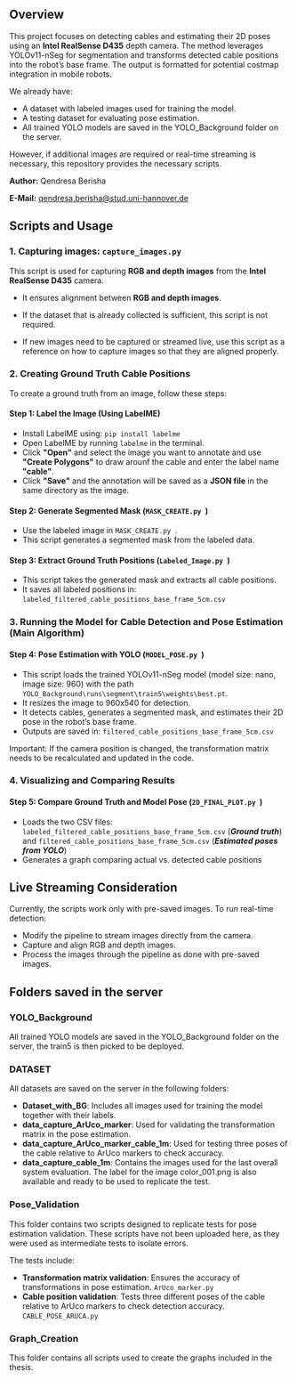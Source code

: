 ## Overview
This project focuses on detecting cables and estimating their 2D poses using an **Intel RealSense D435** depth camera. The method leverages YOLOv11-nSeg for segmentation and transforms detected cable positions into the robot’s base frame. The output is formatted for potential costmap integration in mobile robots.

We already have:

 - A dataset with labeled images used for training the model.
 - A testing dataset for evaluating pose estimation.
 - All trained YOLO models are saved in the YOLO_Background folder on the server.

However, if additional images are required or real-time streaming is necessary, this repository provides the necessary scripts.

**Author:** Qendresa Berisha

**E-Mail:** qendresa.berisha@stud.uni-hannover.de

## Scripts and Usage
### 1. Capturing images: ```capture_images.py ```
This script is used for capturing **RGB and depth images** from the **Intel RealSense D435** camera.

 - It ensures alignment between **RGB and depth images**.

 - If the dataset that is already collected is sufficient, this script is not required.

 - If new images need to be captured or streamed live, use this script as a reference on how to capture images so that they are aligned properly.


### 2. Creating Ground Truth Cable Positions
To create a ground truth from an image, follow these steps:

#### Step 1: Label the Image (Using LabelME) 
 - Install LabelME using:  ```pip install labelme ```
 - Open LabelME by running ```labelme``` in the terminal.
 - Click **"Open"** and select the image you want to annotate and use **"Create Polygons"** to draw arounf the cable and enter the label name **"cable"**.
 - Click **"Save"** and the annotation will be saved as a **JSON file** in the same directory as the image.

#### Step 2: Generate Segmented Mask (```MASK_CREATE.py ```)
  - Use the labeled image in ```MASK_CREATE.py ```.
  - This script generates a segmented mask from the labeled data.

#### Step 3: Extract Ground Truth Positions (```Labeled_Image.py ```)
  - This script takes the generated mask and extracts all cable positions.
  - It saves all labeled positions in: ```labeled_filtered_cable_positions_base_frame_5cm.csv```

### 3. Running the Model for Cable Detection and Pose Estimation (Main Algorithm)
#### Step 4: Pose Estimation with YOLO (```MODEL_POSE.py ```) 
  - This script loads the trained YOLOv11-nSeg model (model size: nano, image size: 960) with the path ```YOLO_Background\runs\segment\train5\weights\best.pt```.
  - It resizes the image to 960x540 for detection.
  - It detects cables, generates a segmented mask, and estimates their 2D pose in the robot’s base frame.
  - Outputs are saved in: ```filtered_cable_positions_base_frame_5cm.csv```

Important: If the camera position is changed, the transformation matrix needs to be recalculated and updated in the code.

### 4. Visualizing and Comparing Results
#### Step 5: Compare Ground Truth and Model Pose (```2D_FINAL_PLOT.py ```) 
  - Loads the two CSV files:
         ```labeled_filtered_cable_positions_base_frame_5cm.csv``` (***Ground truth***) and ```filtered_cable_positions_base_frame_5cm.csv``` (***Estimated poses from YOLO***)
- Generates a graph comparing actual vs. detected cable positions

## Live Streaming Consideration
Currently, the scripts work only with pre-saved images. To run real-time detection:
  - Modify the pipeline to stream images directly from the camera.
  - Capture and align RGB and depth images.
  - Process the images through the pipeline as done with pre-saved images.

## Folders saved in the server
### YOLO_Background
All trained YOLO models are saved in the YOLO_Background folder on the server, the train5 is then picked to be deployed.
### DATASET
All datasets are saved on the server in the following folders:
  - **Dataset_with_BG**: Includes all images used for training the model together with their labels.
  - **data_capture_ArUco_marker**: Used for validating the transformation matrix in the pose estimation.
  - **data_capture_ArUco_marker_cable_1m**: Used for testing three poses of the cable relative to ArUco markers to check accuracy.
  - **data_capture_cable_1m**: Contains the images used for the last overall system evaluation. The label for the image color_001.png is also available and ready to be used to replicate the test.

### Pose_Validation
This folder contains two scripts designed to replicate tests for pose estimation validation. These scripts have not been uploaded here, as they were used as intermediate tests to isolate errors. 

The tests include:
  - **Transformation matrix validation**: Ensures the accuracy of transformations in pose estimation. ```ArUco_marker.py```
  - **Cable position validation**: Tests three different poses of the cable relative to ArUco markers to check detection accuracy. ```CABLE_POSE_ARUCA.py```
### Graph_Creation
This folder contains all scripts used to create the graphs included in the thesis.
